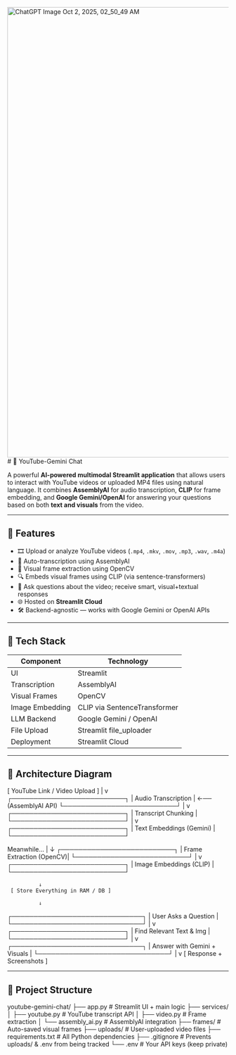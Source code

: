 <img width="1536" height="1024" alt="ChatGPT Image Oct 2, 2025, 02_50_49 AM" src="https://github.com/user-attachments/assets/ea8b7b1c-6e26-4d61-8a5a-2c8731a18e3c" /># 🎥 YouTube-Gemini Chat

A powerful **AI-powered multimodal Streamlit application** that allows users to interact with YouTube videos or uploaded MP4 files using natural language. It combines **AssemblyAI** for audio transcription, **CLIP** for frame embedding, and **Google Gemini/OpenAI** for answering your questions based on both **text and visuals** from the video.

---

## 🚀 Features

- 🎞️ Upload or analyze YouTube videos (`.mp4`, `.mkv`, `.mov`, `.mp3`, `.wav`, `.m4a`)
- 🧠 Auto-transcription using AssemblyAI
- 📸 Visual frame extraction using OpenCV
- 🔍 Embeds visual frames using CLIP (via sentence-transformers)
- 💬 Ask questions about the video; receive smart, visual+textual responses
- 🌐 Hosted on **Streamlit Cloud**
- 🛠️ Backend-agnostic — works with Google Gemini or OpenAI APIs

---

## 🧩 Tech Stack

| Component      | Technology               |
|----------------|---------------------------|
| UI             | Streamlit                 |
| Transcription  | AssemblyAI                |
| Visual Frames  | OpenCV                    |
| Image Embedding| CLIP via SentenceTransformer |
| LLM Backend    | Google Gemini / OpenAI    |
| File Upload    | Streamlit file_uploader   |
| Deployment     | Streamlit Cloud           |

---

## 🧠 Architecture Diagram
[ YouTube Link / Video Upload ]
              |
              v
   ┌──────────────────────────┐
   |   Audio Transcription    | ←── (AssemblyAI API)
   └──────────────────────────┘
              |
              v
   ┌──────────────────────────┐
   |  Transcript Chunking     |
   └──────────────────────────┘
              |
              v
   ┌──────────────────────────┐
   | Text Embeddings (Gemini) |
   └──────────────────────────┘

Meanwhile...
              |
              ↓
   ┌──────────────────────────┐
   | Frame Extraction (OpenCV)|
   └──────────────────────────┘
              |
              v
   ┌──────────────────────────┐
   | Image Embeddings (CLIP)  |
   └──────────────────────────┘

              ↓
     [ Store Everything in RAM / DB ]

              ↓
   ┌──────────────────────────────┐
   |  User Asks a Question        |
   └──────────────────────────────┘
              |
              v
   ┌──────────────────────────┐
   | Find Relevant Text & Img |
   └──────────────────────────┘
              |
              v
   ┌──────────────────────────────┐
   | Answer with Gemini + Visuals |
   └──────────────────────────────┘
              |
              v
      [ Response + Screenshots ]


---

## 📁 Project Structure
youtube-gemini-chat/
├── app.py # Streamlit UI + main logic
├── services/
│ ├── youtube.py # YouTube transcript API
│ ├── video.py # Frame extraction
│ └── assembly_ai.py # AssemblyAI integration
├── frames/ # Auto-saved visual frames
├── uploads/ # User-uploaded video files
├── requirements.txt # All Python dependencies
├── .gitignore # Prevents uploads/ & .env from being tracked
└── .env # Your API keys (keep private)

